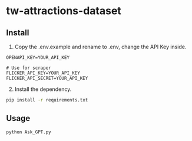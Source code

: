 # tw-attractions-dataset

## Install

1. Copy the .env.example and rename to .env, change the API Key inside.

```ENV
OPENAPI_KEY=YOUR_API_KEY

# Use for scraper
FLICKER_API_KEY=YOUR_API_KEY
FLICKER_API_SECRET=YOUR_API_KEY
```

2. Install the dependency.

```bash
pip install -r requirements.txt
```

## Usage

```bash
python Ask_GPT.py
```
